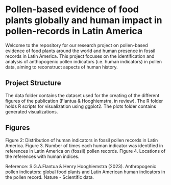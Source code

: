 # Pollen-based evidence of food plants globally and human impact in pollen-records in Latin America
Welcome to the repository for our research project on pollen-based evidence of food plants around the world and human presence in fossil records in Latin America. This project focuses on the identification and analysis of anthopogenic pollen indicators (i.e. human indicators) in pollen data, aiming to reconstruct aspects of human history.

## Project Structure
The data folder contains the dataset used for the creating of the different figures of the publication (Flantua & Hooghiemstra, in review).
The R folder holds R scripts for visualization using ggplot2.
The plots folder contains generated visualizations.

## Figures
Figure 2: Distribution of human indicators in fossil pollen records in Latin America. 
Figure 3. Number of times each human indicator was identified in references in Latin America on (fossil) pollen records. 
Figure 4. Locations of the references with human indices.

Reference:
S.G.A.Flantua & Henry Hooghiemstra (2023). Anthropogenic pollen indicators: global food plants and Latin American human indicators in the pollen record. Nature - Scientific data.





